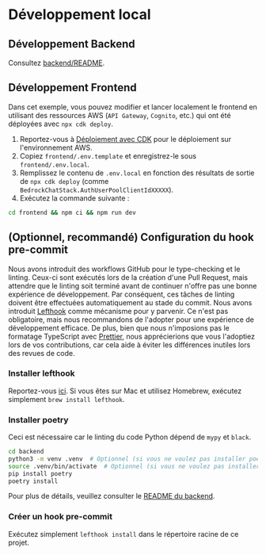 # Développement local

## Développement Backend

Consultez [backend/README](../backend/README_fr-FR.md).

## Développement Frontend

Dans cet exemple, vous pouvez modifier et lancer localement le frontend en utilisant des ressources AWS (`API Gateway`, `Cognito`, etc.) qui ont été déployées avec `npx cdk deploy`.

1. Reportez-vous à [Déploiement avec CDK](../README.md#deploy-using-cdk) pour le déploiement sur l'environnement AWS.
2. Copiez `frontend/.env.template` et enregistrez-le sous `frontend/.env.local`.
3. Remplissez le contenu de `.env.local` en fonction des résultats de sortie de `npx cdk deploy` (comme `BedrockChatStack.AuthUserPoolClientIdXXXXX`).
4. Exécutez la commande suivante :

```zsh
cd frontend && npm ci && npm run dev
```

## (Optionnel, recommandé) Configuration du hook pre-commit

Nous avons introduit des workflows GitHub pour le type-checking et le linting. Ceux-ci sont exécutés lors de la création d'une Pull Request, mais attendre que le linting soit terminé avant de continuer n'offre pas une bonne expérience de développement. Par conséquent, ces tâches de linting doivent être effectuées automatiquement au stade du commit. Nous avons introduit [Lefthook](https://github.com/evilmartians/lefthook?tab=readme-ov-file#install) comme mécanisme pour y parvenir. Ce n'est pas obligatoire, mais nous recommandons de l'adopter pour une expérience de développement efficace. De plus, bien que nous n'imposions pas le formatage TypeScript avec [Prettier](https://prettier.io/), nous apprécierions que vous l'adoptiez lors de vos contributions, car cela aide à éviter les différences inutiles lors des revues de code.

### Installer lefthook

Reportez-vous [ici](https://github.com/evilmartians/lefthook#install). Si vous êtes sur Mac et utilisez Homebrew, exécutez simplement `brew install lefthook`.

### Installer poetry

Ceci est nécessaire car le linting du code Python dépend de `mypy` et `black`.

```sh
cd backend
python3 -m venv .venv  # Optionnel (si vous ne voulez pas installer poetry dans votre environnement)
source .venv/bin/activate  # Optionnel (si vous ne voulez pas installer poetry dans votre environnement)
pip install poetry
poetry install
```

Pour plus de détails, veuillez consulter le [README du backend](../backend/README_fr-FR.md).

### Créer un hook pre-commit

Exécutez simplement `lefthook install` dans le répertoire racine de ce projet.